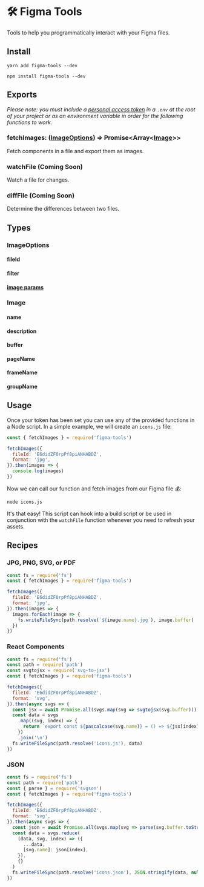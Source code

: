 # 🛠 Figma Tools

Tools to help you programmatically interact with your Figma files.

## Install

```
yarn add figma-tools --dev
```

```
npm install figma-tools --dev
```

## Exports

<em>Please note: you must include a
<a href="https://www.figma.com/developers/docs#auth-dev-token">personal access token</a> in
a `.env` at the root of your project or as an environment variable in order for the following functions to work.
</em>

### fetchImages: ([ImageOptions](#imageoptions)) => Promise<Array<[Image](#image)>>

Fetch components in a file and export them as images.

### watchFile (Coming Soon)

Watch a file for changes.

### diffFile (Coming Soon)

Determine the differences between two files.

## Types

### ImageOptions

#### fileId

#### filter

#### [image params](https://jongold.github.io/figma-js/interfaces/fileimageparams.html)

### Image

#### name

#### description

#### buffer

#### pageName

#### frameName

#### groupName

## Usage

Once your token has been set you can use any of the provided functions in a Node script. In a simple example, we will create an `icons.js` file:

```jsx
const { fetchImages } = require('figma-tools')

fetchImages({
  fileId: 'E6didZF0rpPf8piANHABDZ',
  format: 'jpg',
}).then(images => {
  console.log(images)
})
```

Now we can call our function and fetch images from our Figma file 💰:

```bash
node icons.js
```

It's that easy! This script can hook into a build script or be used in conjunction with the `watchFile` function whenever you need to refresh your assets.

## Recipes

### JPG, PNG, SVG, or PDF

```js
const fs = require('fs')
const { fetchImages } = require('figma-tools')

fetchImages({
  fileId: 'E6didZF0rpPf8piANHABDZ',
  format: 'jpg',
}).then(images => {
  images.forEach(image => {
    fs.writeFileSync(path.resolve(`${image.name}.jpg`), image.buffer)
  })
})
```

### React Components

```js
const fs = require('fs')
const path = require('path')
const svgtojsx = require('svg-to-jsx')
const { fetchImages } = require('figma-tools')

fetchImages({
  fileId: 'E6didZF0rpPf8piANHABDZ',
  format: 'svg',
}).then(async svgs => {
  const jsx = await Promise.all(svgs.map(svg => svgtojsx(svg.buffer)))
  const data = svgs
    .map((svg, index) => {
      return `export const ${pascalcase(svg.name)} = () => ${jsx[index]}`
    })
    .join('\n')
  fs.writeFileSync(path.resolve('icons.js'), data)
})
```

### JSON

```js
const fs = require('fs')
const path = require('path')
const { parse } = require('svgson')
const { fetchImages } = require('figma-tools')

fetchImages({
  fileId: 'E6didZF0rpPf8piANHABDZ',
  format: 'svg',
}).then(async svgs => {
  const json = await Promise.all(svgs.map(svg => parse(svg.buffer.toString())))
  const data = svgs.reduce(
    (data, svg, index) => ({
      ...data,
      [svg.name]: json[index],
    }),
    {}
  )
  fs.writeFileSync(path.resolve('icons.json'), JSON.stringify(data, null, 2))
})
```
